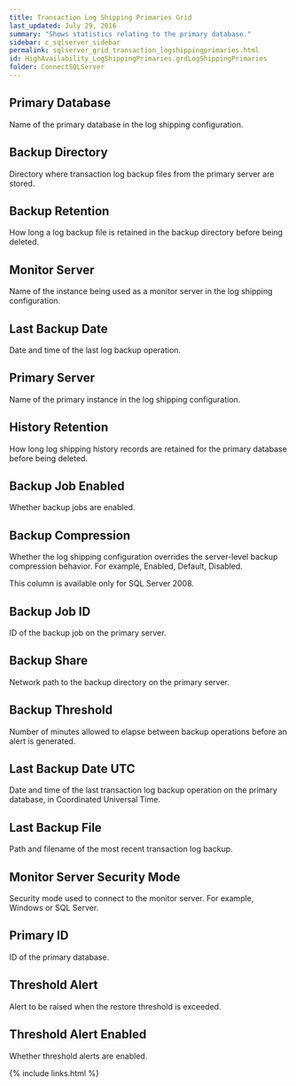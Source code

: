 ```yaml
---
title: Transaction Log Shipping Primaries Grid
last_updated: July 29, 2016
summary: "Shows statistics relating to the primary database."
sidebar: c_sqlserver_sidebar
permalink: sqlserver_grid_transaction_logshippingprimaries.html
id: HighAvailability_LogShippingPrimaries.grdLogShippingPrimaries
folder: ConnectSQLServer
---
```




## Primary Database

Name of the primary database in the log shipping configuration.

## Backup Directory

Directory where transaction log backup files from the primary server are stored.

## Backup Retention

How long a log backup file is retained in the backup directory before being deleted.

## Monitor Server

Name of the instance being used as a monitor server in the log shipping configuration.

## Last Backup Date

Date and time of the last log backup operation.

## Primary Server

Name of the primary instance in the log shipping configuration.

## History Retention

How long log shipping history records are retained for the primary database before being deleted.

## Backup Job Enabled

Whether backup jobs are enabled.

## Backup Compression

Whether the log shipping configuration overrides the server-level backup compression behavior. For example, Enabled, Default, Disabled.

<note type="note">This column is available only for SQL Server 2008.</note>

## Backup Job ID

ID of the backup job on the primary server.

## Backup Share

Network path to the backup directory on the primary server.

## Backup Threshold

Number of minutes allowed to elapse between backup operations before an alert is generated.

## Last Backup Date UTC

Date and time of the last transaction log backup operation on the primary database, in Coordinated Universal Time.

## Last Backup File

Path and filename of the most recent transaction log backup.

## Monitor Server Security Mode

Security mode used to connect to the monitor server. For example, Windows or SQL Server.

## Primary ID

ID of the primary database.

## Threshold Alert

Alert to be raised when the restore threshold is exceeded.

## Threshold Alert Enabled

Whether threshold alerts are enabled.


{% include links.html %}
